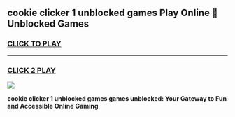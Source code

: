 
## cookie clicker 1 unblocked games Play Online 👋 Unblocked Games
<h3>
<a href="https://premium.freeplayer.one?title=cookie_clicker_1_unblocked_games&ref=19F">CLICK TO PLAY</a></h3>
<hr>

<h3>
<a href="https://premium.freeplayer.one?title=cookie_clicker_1_unblocked_games&ref=19F">CLICK 2 PLAY</a>
  
</h3>

<a href="https://premium.freeplayer.one?title=cookie_clicker_1_unblocked_games&ref=19F"><img src="https://clearcache.store/games.png"></a>


**cookie clicker 1 unblocked games games unblocked: Your Gateway to Fun and Accessible Online Gaming**
